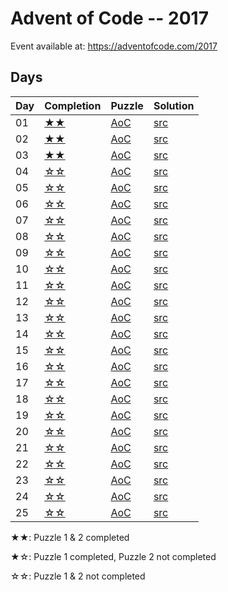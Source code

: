 # Advent of Code -- 2017

Event available at: <https://adventofcode.com/2017>

## Days

|Day|Completion    |Puzzle                                     |Solution                |
|---|--------------|-------------------------------------------|------------------------|
|01 |[★★](day_01)|[AoC](https://adventofcode.com/2017/day/1) |[src](day_01/src/lib.rs)|
|02 |[★★](day_02)|[AoC](https://adventofcode.com/2017/day/2) |[src](day_02/src/lib.rs)|
|03 |[★★](day_03)|[AoC](https://adventofcode.com/2017/day/3) |[src](day_03/src/lib.rs)|
|04 |[☆☆](day_04)|[AoC](https://adventofcode.com/2017/day/4) |[src](day_04/src/lib.rs)|
|05 |[☆☆](day_05)|[AoC](https://adventofcode.com/2017/day/5) |[src](day_05/src/lib.rs)|
|06 |[☆☆](day_06)|[AoC](https://adventofcode.com/2017/day/6) |[src](day_06/src/lib.rs)|
|07 |[☆☆](day_07)|[AoC](https://adventofcode.com/2017/day/7) |[src](day_07/src/lib.rs)|
|08 |[☆☆](day_08)|[AoC](https://adventofcode.com/2017/day/8) |[src](day_08/src/lib.rs)|
|09 |[☆☆](day_09)|[AoC](https://adventofcode.com/2017/day/9) |[src](day_09/src/lib.rs)|
|10 |[☆☆](day_10)|[AoC](https://adventofcode.com/2017/day/10)|[src](day_10/src/lib.rs)|
|11 |[☆☆](day_11)|[AoC](https://adventofcode.com/2017/day/11)|[src](day_11/src/lib.rs)|
|12 |[☆☆](day_12)|[AoC](https://adventofcode.com/2017/day/12)|[src](day_12/src/lib.rs)|
|13 |[☆☆](day_13)|[AoC](https://adventofcode.com/2017/day/13)|[src](day_13/src/lib.rs)|
|14 |[☆☆](day_14)|[AoC](https://adventofcode.com/2017/day/14)|[src](day_14/src/lib.rs)|
|15 |[☆☆](day_15)|[AoC](https://adventofcode.com/2017/day/15)|[src](day_15/src/lib.rs)|
|16 |[☆☆](day_16)|[AoC](https://adventofcode.com/2017/day/16)|[src](day_16/src/lib.rs)|
|17 |[☆☆](day_17)|[AoC](https://adventofcode.com/2017/day/17)|[src](day_17/src/lib.rs)|
|18 |[☆☆](day_18)|[AoC](https://adventofcode.com/2017/day/18)|[src](day_18/src/lib.rs)|
|19 |[☆☆](day_19)|[AoC](https://adventofcode.com/2017/day/19)|[src](day_19/src/lib.rs)|
|20 |[☆☆](day_20)|[AoC](https://adventofcode.com/2017/day/20)|[src](day_20/src/lib.rs)|
|21 |[☆☆](day_21)|[AoC](https://adventofcode.com/2017/day/21)|[src](day_21/src/lib.rs)|
|22 |[☆☆](day_22)|[AoC](https://adventofcode.com/2017/day/22)|[src](day_22/src/lib.rs)|
|23 |[☆☆](day_23)|[AoC](https://adventofcode.com/2017/day/23)|[src](day_23/src/lib.rs)|
|24 |[☆☆](day_24)|[AoC](https://adventofcode.com/2017/day/24)|[src](day_24/src/lib.rs)|
|25 |[☆☆](day_25)|[AoC](https://adventofcode.com/2017/day/25)|[src](day_25/src/lib.rs)|

★★: Puzzle 1 & 2 completed

★☆: Puzzle 1 completed, Puzzle 2 not completed

☆☆: Puzzle 1 & 2 not completed
